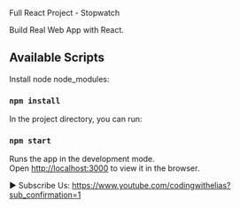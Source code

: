 Full React Project - Stopwatch

Build Real Web App with React.

## Available Scripts

Install node node_modules:

### `npm install`

In the project directory, you can run:

### `npm start`

Runs the app in the development mode.<br>
Open [http://localhost:3000](http://localhost:3000) to view it in the browser.


► Subscribe Us:
https://www.youtube.com/codingwithelias?sub_confirmation=1
